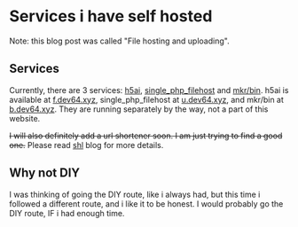 # Services i have self hosted
Note: this blog post was called "File hosting and uploading".

## Services
Currently, there are 3 services: [h5ai](https://github.com/lrsjng/h5ai), [single_php_filehost](https://github.com/Rouji/single_php_filehost) and [mkr/bin](https://github.com/MKRhere/bin). h5ai is available at [f.dev64.xyz](https://f.dev64.xyz), single_php_filehost at [u.dev64.xyz](https://u.dev64.xyz), and mkr/bin at [b.dev64.xyz](https://b.dev64.xyz). They are running separately by the way, not a part of this website.

~~I will also definitely add a url shortener soon. I am just trying to find a good one.~~ Please read [shl](/blog/shl.md) blog for more details.

## Why not DIY
I was thinking of going the DIY route, like i always had, but this time i followed a different route, and i like it to be honest. I would probably go the DIY route, IF i had enough time.
